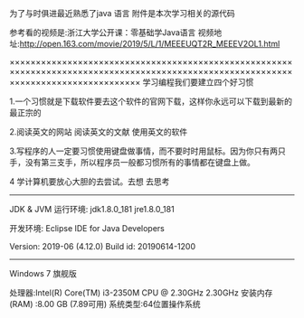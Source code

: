 为了与时俱进最近熟悉了java 语言 附件是本次学习相关的源代码

参考看的视频是:浙江大学公开课：零基础学Java语言
视频地址:http://open.163.com/movie/2019/5/L/1/MEEEUQT2R_MEEEV2OL1.html

×××××××××××××××××××××××××××××××××××××××××××××××××××××××××××××××××××××××××××××××××××××××××××××××××××××××××××××××××××××××××××××××××××××
学习编程我们要建立四个好习惯

1.一个习惯就是下载软件要去这个软件的官网下载，这样你永远可以下载到最新的 最正宗的

2.阅读英文的网站 阅读英文的文献 使用英文的软件

3.写程序的人一定要习惯使用键盘做事情，而不要时时用鼠标。因为你只有两只手，没有第三支手，所以程序员一般都习惯所有的事情都在键盘上做。

4 学计算机要放心大胆的去尝试。去想 去思考

*************************************************************************************************************************************
JDK & JVM 运行环境:
jdk1.8.0_181
jre1.8.0_181

开发环境:
Eclipse IDE for Java Developers

Version: 2019-06 (4.12.0)
Build id: 20190614-1200
*************************************************************************************************************************************
Windows 7 旗舰版

处理器:Intel(R) Core(TM) i3-2350M CPU @ 2.30GHz 2.30GHz
安装内存(RAM) :8.00 GB (7.89可用)
系统类型:64位置操作系统
